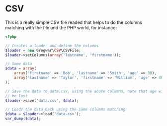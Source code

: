 # CSV

This is a really simple CSV file readed that helps to do the columns matching
with the file and the PHP world, for instance:

```php
<?php

// Creates a loader and define the columns
$loader = new Gregwar\CSV\CSVFile;
$loader->setColumns(array('lastname', 'firstname'));

// Some data
$data = array(
    array('firstname' => 'Bob', 'lastname' => 'Smith', 'age' => 30),
    array('lastname' => 'Taylor', 'firstname' => 'William', 'age' => 40),
);

// Save the data to data.csv, using the above columns, note that age will
// be lost
$loader->save('data.csv', $data);

// Loads the data back using the same columns matching
$data = $loader->load('data.csv');
var_dump($data);
```
